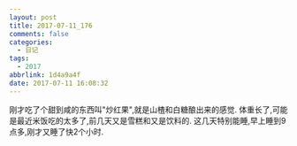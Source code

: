 ```yaml
---
layout: post
title: 2017-07-11_176
comments: false
categories:
  - 日记
tags:
  - 2017
abbrlink: 1d4a9a4f
date: 2017-07-11 16:08:32
---
```


  刚才吃了个甜到咸的东西叫"炒红果",就是山楂和白糖酿出来的感觉.
  体重长了,可能是最近米饭吃的太多了,前几天又是雪糕和又是饮料的.
  这几天特别能睡,早上睡到9点多,刚才又睡了快2个小时.
